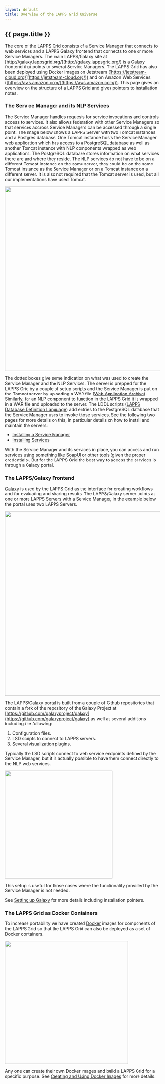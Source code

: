```yaml
---
layout: default
title: Overview of the LAPPS Grid Universe
---
```


## {{ page.title }}

The core of the LAPPS Grid consists of a Service Manager that connects to web services and a LAPPS Galaxy frontend that connects to one or more Service Managers. The main LAPPS/Galaxy site at [http://galaxy.lappsgrid.org/](http://galaxy.lappsgrid.org/) is a Galaxy frontend that points to several Service Managers. The LAPPS Grid has also been deployed using Docker images on Jetstream ([https://jetstream-cloud.org/](https://jetstream-cloud.org/)) and on Amazon Web Services ([https://aws.amazon.com/](https://aws.amazon.com/)). This page gives an overview on the structure of a LAPPS Grid and gives pointers to installation notes.


### The Service Manager and its NLP Services

The Service Manager handles requests for service invocations and controls access to services. It also allows federation with other Service Managers so that services accross Service Managers can be accessed through a single point. The image below shows a LAPPS Server with two Tomcat instances and a Postgres database. One Tomcat instance hosts the Service Manager web application which has access to a PostgreSQL database as well as another Tomcat instance with NLP components wrapped as web applications. The PostgreSQL database stores information on what services there are and where they reside. The NLP services do not have to be on a different Tomcat instance on the same server, they could be on the same Tomcat instance as the Service Manager or on a Tomcat instance on a different server. It is also not required that the Tomcat server is used, but all our implementations have used Tomcat.

<div class="image">
<img src="https://lapps.github.io/installation/images/lapps-server.png" width="600">
<!--
NOTE: add the following once you have figured out the styles so it displays well
<div class="caption">LAPPS Server with two Tomcat instances and a Postgres database</div>
-->
</div>

The dotted boxes give some indication on what was used to create the Service Manager and the NLP Services. The server is prepped for the LAPPS Grid by a couple of setup scripts and the Service Manager is put on the Tomcat server by uploading a WAR file (<a href="https://en.wikipedia.org/wiki/WAR_(file_format)">Web Application Archive</a>). Similarly, for an NLP component to function in the LAPPS Grid it is wrapped in a WAR file and uploaded to the server. The LDDL scripts ([LAPPS Database Definition Language](http://www.lappsgrid.org/software/lddl/)) add entries to the PostgreSQL database that the Service Manager uses to invoke those services. See the following two pages for more details on this, in particular details on how to install and maintain the servers:

- [Installing a Service Manager](service_manager.html)
- [Installing Services](services.html)

With the Service Manager and its services in place, you can access and run services using something like [SoapUI](https://www.soapui.org/) or other tools (given the proper credentials). But for the LAPPS Grid the best way to access the services is through a Galaxy portal.


### The LAPPS/Galaxy Frontend

[Galaxy](https://galaxyproject.org/) is used by the LAPPS Grid as the interface for creating workflows and for evaluating and sharing results. The LAPPS/Galaxy server points at one or more LAPPS Servers with a Service Manager, in the example below the portal uses two LAPPS Servers.

<div class="image">
<img src="https://lapps.github.io/installation/images/lapps-galaxy.png" width="600">
<div class="caption"></div>
</div>

<!--
[https://www.nginx.com](https://www.nginx.com)
-->

The LAPPS/Galaxy portal is built from a couple of Github repositories that contain a fork of the repository of the Galaxy Project at [https://github.com/galaxyproject/galaxy](https://github.com/galaxyproject/galaxy) as well as several additions including the following:

1. Configuration files.
2. LSD scripts to connect to LAPPS servers.
3. Several visualization plugins.

Typically the LSD scripts connect to web service endpoints defined by the Service Manager, but it is actually possible to have them connect directly to the NLP web services.

<div class="image">
<img src="https://lapps.github.io/installation/images/lapps-galaxy-simple.png" width="350">
<div class="caption"></div>
</div>

This setup is useful for those cases where the functionality provided by the Service Manager is not needed.

See [Setting up Galaxy](galaxy.html) for more details including installation pointers.


### The LAPPS Grid as Docker Containers

To increase portability we have created [Docker](https://www.docker.com/) images for components of the LAPPS Grid so that the LAPPS Grid can also be deployed as a set of Docker containers. 

<div class="image">
<img src="https://lapps.github.io/installation/images/lapps-docker.png" width="400">
<div class="caption"></div>
</div>

Any one can create their own Docker images and build a LAPPS Grid for a specific purpose. See [Creating and Using Docker Images](docker.html) for more details. 
